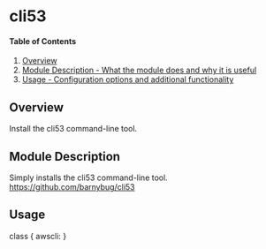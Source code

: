# cli53

#### Table of Contents

1. [Overview](#overview)
2. [Module Description - What the module does and why it is useful](#module-description)
3. [Usage - Configuration options and additional functionality](#usage)

## Overview

Install the cli53 command-line tool.

## Module Description

Simply installs the cli53 command-line tool.
https://github.com/barnybug/cli53

## Usage

class { awscli: }
